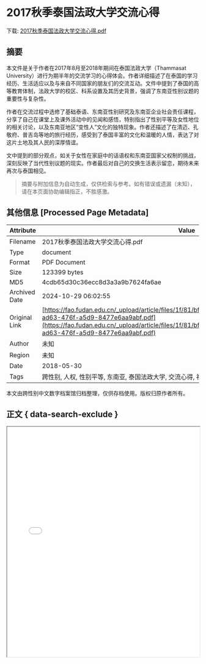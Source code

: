 # 2017秋季泰国法政大学交流心得

<!-- tcd_download_link -->
下载: <a href="../2017秋季泰国法政大学交流心得.pdf" download>2017秋季泰国法政大学交流心得.pdf</a>
<!-- tcd_download_link_end -->

## 摘要

<!-- tcd_abstract -->
本文件是关于作者在2017年8月至2018年期间在泰国法政大学（Thammasat University）进行为期半年的交流学习的心得体会。作者详细描述了在泰国的学习经历、生活适应以及与来自不同国家的朋友们的交流互动。文件中提到了泰国的高等教育体制，法政大学的校区、科系设置及其历史背景，强调了东南亚性别议题的重要性与复杂性。

作者在交流过程中选修了基础泰语、东南亚性别研究及东南亚企业社会责任课程，分享了自己在课堂上及课外活动中的见闻和感悟，特别指出了性别平等及女性地位的相关讨论，以及东南亚地区“变性人”文化的独特现象。作者还描述了在清迈、孔敬府、普吉岛等地的旅行经历，感受到了泰国丰富的文化和温暖的人情，表达了对这片土地及其人民的深厚情谊。 

文中提到的部分观点，如关于女性在家庭中的话语权和东南亚国家父权制的挑战，深刻反映了当代性别议题的现实。作者最后对自己的交换生活表示留恋，期待未来再次与泰国相见。

<!-- tcd_abstract_end -->

> 摘要与附加信息为自动生成，仅供检索与参考。如有错误或遗漏（未知），请在本页面协助编辑指正，不胜感激。

## 其他信息 [Processed Page Metadata]

| Attribute       | Value                                  |
|-----------------|----------------------------------------|
| Filename        | 2017秋季泰国法政大学交流心得.pdf                             |
| Type            | document                                 |
| Format          | PDF Document                               |
| Size            | 123399 bytes                           |
| MD5             | 4cdb65d30c36ecc8d3a3a9b7624fa6ae                                  |
| Archived Date   | 2024-10-29 06:02:55                             |
| Original Link   | [https://fao.fudan.edu.cn/_upload/article/files/1f/81/bf0e55664a93ade75f6b49df15ed/7d3c3b8f-ad63-476f-a5d9-8477e6aa9abf.pdf](https://fao.fudan.edu.cn/_upload/article/files/1f/81/bf0e55664a93ade75f6b49df15ed/7d3c3b8f-ad63-476f-a5d9-8477e6aa9abf.pdf)                         |
| Author          | 未知                               |
| Region          | 未知                               |
| Date            | 2018-05-30                                 |
| Tags            | 跨性别, 人权, 性别平等, 东南亚, 泰国法政大学, 交流心得, 社会文化, 生命故事                                 |

本文由跨性别中文数字档案馆归档整理，仅供存档使用。版权归原作者所有。


## 正文 { data-search-exclude }

<!-- tcd_main_text -->
<iframe src="../2017秋季泰国法政大学交流心得.pdf" width="100%" height="600px">
    <p>无法显示PDF，请下载查看。</p>
</iframe>
<!-- tcd_main_text_end -->

